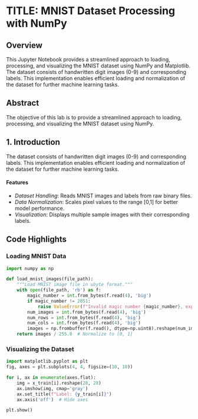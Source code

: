 # TITLE: MNIST Dataset Processing with NumPy

## Overview
This Jupyter Notebook provides a streamlined approach to loading, processing, and visualizing the MNIST dataset using NumPy and Matplotlib. The dataset consists of handwritten digit images (0-9) and corresponding labels. This implementation enables efficient loading and normalization of the dataset for further machine learning tasks.

## Abstract
The objective of this lab is to provide a streamlined approach to loading, processing, and visualizing the MNIST dataset using NumPy. 

## 1. Introduction
The dataset consists of handwritten digit images (0-9) and corresponding labels. This implementation enables efficient loading and normalization of the dataset for further machine learning tasks.

#### Features
- *Dataset Handling*: Reads MNIST images and labels from raw binary files.
- *Data Normalization*: Scales pixel values to the range [0,1] for better model performance.
- *Visualization*: Displays multiple sample images with their corresponding labels.

## Code Highlights
### Loading MNIST Data
```python
import numpy as np

def load_mnist_images(file_path):
    """Load MNIST image file in ubyte format."""
    with open(file_path, 'rb') as f:
        magic_number = int.from_bytes(f.read(4), 'big')
        if magic_number != 2051:
            raise ValueError(f"Invalid magic number {magic_number}, expected 2051")
        num_images = int.from_bytes(f.read(4), 'big')
        num_rows = int.from_bytes(f.read(4), 'big')
        num_cols = int.from_bytes(f.read(4), 'big')
        images = np.frombuffer(f.read(), dtype=np.uint8).reshape(num_images, num_rows * num_cols)
    return images / 255.0  # Normalize to [0, 1]
```

### Visualizing the Dataset
```python
import matplotlib.pyplot as plt
fig, axes = plt.subplots(4, 4, figsize=(10, 10))

for i, ax in enumerate(axes.flat):
    img = x_train[i].reshape(28, 28)
    ax.imshow(img, cmap='gray')
    ax.set_title(f"Label: {y_train[i]}")
    ax.axis('off')  # Hide axes

plt.show()
```


